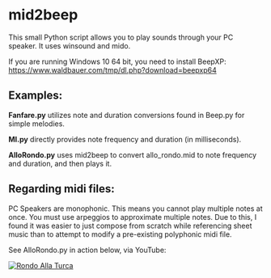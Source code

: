 # mid2beep

This small Python script allows you to play sounds through your PC speaker. It uses winsound and mido.

If you are running Windows 10 64 bit, you need to install BeepXP: https://www.waldbauer.com/tmp/dl.php?download=beepxp64

## Examples:

**Fanfare.py** utilizes note and duration conversions found in Beep.py for simple melodies.

**MI.py** directly provides note frequency and duration (in milliseconds).

**AlloRondo.py** uses mid2beep to convert allo_rondo.mid to note frequency and duration, and then plays it.

## Regarding midi files:

PC Speakers are monophonic. This means you cannot play multiple notes at once. You must use arpeggios to approximate multiple notes. Due to this, I found it was easier to just compose from scratch while referencing sheet music than to attempt to modify a pre-existing polyphonic midi file.

See AlloRondo.py in action below, via YouTube:

[![Rondo Alla Turca](https://img.youtube.com/vi/zTppzzSkp-c/0.jpg)](https://www.youtube.com/watch?v=zTppzzSkp-c)
